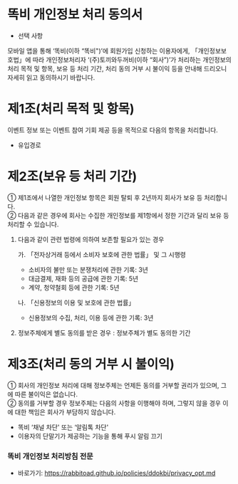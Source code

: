 똑비 개인정보 처리 동의서
=============
- 선택 사항

모바일 앱을 통해 ‘똑비(이하 “똑비")’에 회원가입 신청하는 이용자에게, 「개인정보보호법」에 따라 개인정보처리자 ‘(주)토끼와두꺼비(이하 “회사”)’가 처리하는 개인정보의 처리 목적 및 항목, 보유 등 처리 기간, 처리 동의 거부 시 불이익 등을 안내해 드리오니 자세히 읽고 동의하시기 바랍니다.

# 제1조(처리 목적 및 항목)
이벤트 정보 또는 이벤트 참여 기회 제공 등을 목적으로 다음의 항목을 처리합니다.
- 유입경로

# 제2조(보유 등 처리 기간)
① 제1조에서 나열한 개인정보 항목은 회원 탈퇴 후 2년까지 회사가 보유 등 처리합니다.  
② 다음과 같은 경우에 회사는 수집한 개인정보를 제1항에서 정한 기간과 달리 보유 등 처리할 수 있습니다.
1. 다음과 같이 관련 법령에 의하여 보존할 필요가 있는 경우  

    가. 「전자상거래 등에서 소비자 보호에 관한 법률」 및 그 시행령
    - 소비자의 불만 또는 분쟁처리에 관한 기록: 3년
    - 대금결제, 재화 등의 공급에 관한 기록: 5년
    - 계약, 청약철회 등에 관한 기록: 5년
    
    나. 「신용정보의 이용 및 보호에 관한 법률」
    - 신용정보의 수집, 처리, 이용 등에 관한 기록: 3년
2. 정보주체에게 별도 동의를 받은 경우 : 정보주체가 별도 동의한 기간

# 제3조(처리 동의 거부 시 불이익)
① 회사의 개인정보 처리에 대해 정보주체는 언제든 동의를 거부할 권리가 있으며, 그에 따른 불이익은 없습니다.  
② 동의를 거부할 경우 정보주체는 다음의 사항을 이행해야 하며, 그렇지 않을 경우 이에 대한 책임은 회사가 부담하지 않습니다.
- 똑비 ‘채널 차단' 또는 ‘알림톡 차단'
- 이용자의 단말기가 제공하는 기능을 통해 푸시 알림 끄기


### 똑비 개인정보 처리방침 전문
- 바로가기: https://rabbitoad.github.io/policies/ddokbi/privacy_opt.md